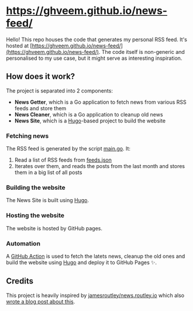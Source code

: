 # https://ghveem.github.io/news-feed/

Hello! This repo houses the code that generates my personal RSS feed. It's hosted at [https://ghveem.github.io/news-feed/](https://ghveem.github.io/news-feed/).
The code itself is non-generic and personalised to my use case, but it might serve as interesting inspiration.

## How does it work?

The project is separated into 2 components:

- **News Getter**, which is a Go application to fetch news from various RSS feeds and store them
- **News Cleaner**, which is a Go application to cleanup old news
- **News Site**, which is a [Hugo](https://gohugo.io)-based project to build the website

### Fetching news

The RSS feed is generated by the script [main.go](/news-getter/main.go). It:

1. Read a list of RSS feeds from [feeds.json](/feeds.json)
2. Iterates over them, and reads the posts from the last month and stores them in a big list of all posts

### Building the website

The News Site is built using [Hugo](https://gohugo.io).

### Hosting the website

The website is hosted by GitHub pages.

### Automation

A [GitHub Action](/.github/workflows/update-website.yml) is used to fetch the latets news, cleanup the old ones and build the website using [Hugo](https://gohugo.io) and deploy it to GitHub Pages ✨.

## Credits

This project is heavily inspired by [jamesroutley/news.routley.io](https://github.com/jamesroutley/news.routley.io) which also [wrote a blog post about this](https://routley.io/posts/bespoke-software-rss-aggregator/).
